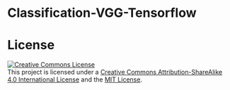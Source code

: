 # Classification-VGG-Tensorflow



# License
[![Creative Commons License](https://i.creativecommons.org/l/by-sa/4.0/88x31.png)](http://creativecommons.org/licenses/by-sa/4.0/)  
This project is licensed under a [Creative Commons Attribution-ShareAlike 4.0 International License](http://creativecommons.org/licenses/by-sa/4.0/) and the [MIT License](LICENSE.md).
